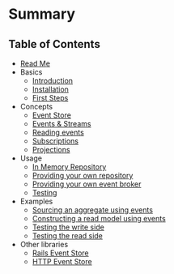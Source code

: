 # Summary

## Table of Contents

* [Read Me](README.md)
* Basics
  * [Introduction](README.md)
  * [Installation](INSTALLATION.md)
  * [First Steps](FIRST_STEPS.md)
* Concepts 
  * [Event Store](EVENT_STORE.md)
  * [Events & Streams](EVENTS_STREAMS.md)
  * [Reading events](READING_EVENTS.md)
  * [Subscriptions](SUBSCRIPTIONS.md)
  * [Projections](PROJECTIONS.md)
* Usage
  * [In Memory Repository](IN_MEMORY_REPOSITORY.md)
  * [Providing your own repository](OWN_REPOSITORY.md)
  * [Providing your own event broker](OWN_EVENT_BROKER.md)
  * [Testing](TESTING.md)
* Examples
  * [Sourcing an aggregate using events](AGGREGATE_USING_EVENTS.md)
  * [Constructing a read model using events](READ_MODEL_USING_EVENTS.md)
  * [Testing the write side](TESTING_WRITE_SIDE.md)
  * [Testing the read side](TESTING_READ_SIDE.md)
* Other libraries
  * [Rails Event Store](RAILS_EVENT_STORE.md)
  * [HTTP Event Store](HTTP_EVENT_STORE.md)


